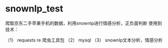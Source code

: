 # snownlp_test
爬取京东二手苹果手机的数据，利用snownlp进行情感分析，正负面判断
使用到技术：

（1） requests re 爬虫工具包
（2） mysql
（3） snownlp文本分析，情感分析
